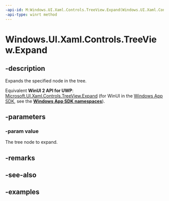 ```yaml
---
-api-id: M:Windows.UI.Xaml.Controls.TreeView.Expand(Windows.UI.Xaml.Controls.TreeViewNode)
-api-type: winrt method
---
```


<!-- Method syntax.
public void TreeView.Expand(TreeViewNode value)
-->

# Windows.UI.Xaml.Controls.TreeView.Expand

## -description

Expands the specified node in the tree.

Equivalent **WinUI 2 API for UWP**: [Microsoft.UI.Xaml.Controls.TreeView.Expand](/windows/winui/api/microsoft.ui.xaml.controls.treeview.expand) (for WinUI in the [Windows App SDK](/windows/apps/windows-app-sdk/), see the **[Windows App SDK namespaces](/windows/windows-app-sdk/api/winrt/)**).

## -parameters
### -param value

The tree node to expand.

## -remarks

## -see-also

## -examples

